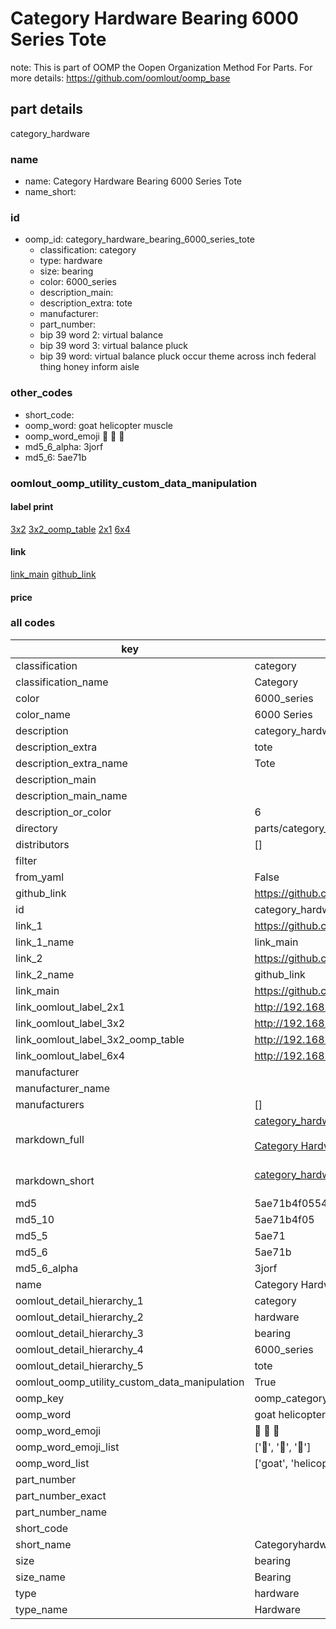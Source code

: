 # Category Hardware Bearing 6000 Series Tote  

note: This is part of OOMP the Oopen Organization Method For Parts. For more details: https://github.com/oomlout/oomp_base

##  part details



category_hardware

### name
* name: Category Hardware Bearing 6000 Series Tote
* name_short: 
### id
* oomp_id: category_hardware_bearing_6000_series_tote
  * classification: category
  * type: hardware
  * size: bearing
  * color: 6000_series
  * description_main: 
  * description_extra: tote
  * manufacturer: 
  * part_number: 
  * bip 39 word 2: virtual balance
  * bip 39 word 3: virtual balance pluck
  * bip 39 word: virtual balance pluck occur theme across inch federal thing honey inform aisle

### other_codes
* short_code: 
* oomp_word: goat helicopter muscle
* oomp_word_emoji :goat: :helicopter: :muscle:
* md5_6_alpha: 3jorf
* md5_6: 5ae71b






### oomlout_oomp_utility_custom_data_manipulation
#### label print
[3x2](http://192.168.1.245:1112/?label=oomp%203jorf)
[3x2_oomp_table](http://192.168.1.107:1112/?label=oomp%203jorf)
[2x1](http://192.168.1.242:1112/?label=oomp%203jorf)
[6x4](http://192.168.1.55:1112/?label=oomp%203jorf)    

#### link

[link_main](https://github.com/oomlout/oomlout_oomp_current_version_messy/tree/main/parts/category_hardware_bearing_6000_series_tote) [github_link](https://github.com/oomlout/oomlout_oomp_part_src/tree/main/parts/category_hardware_bearing_6000_series_tote)                             

#### price







### all codes 
| key | value |  
| --- | --- |  
| classification | category |  
| classification_name | Category |  
| color | 6000_series |  
| color_name | 6000 Series |  
| description | category_hardware |  
| description_extra | tote |  
| description_extra_name | Tote |  
| description_main |  |  
| description_main_name |  |  
| description_or_color | 6  |  
| directory | parts/category_hardware_bearing_6000_series_tote |  
| distributors | [] |  
| filter |  |  
| from_yaml | False |  
| github_link | https://github.com/oomlout/oomlout_oomp_part_src/tree/main/parts/category_hardware_bearing_6000_series_tote |  
| id | category_hardware_bearing_6000_series_tote |  
| link_1 | https://github.com/oomlout/oomlout_oomp_current_version_messy/tree/main/parts/category_hardware_bearing_6000_series_tote |  
| link_1_name | link_main |  
| link_2 | https://github.com/oomlout/oomlout_oomp_part_src/tree/main/parts/category_hardware_bearing_6000_series_tote |  
| link_2_name | github_link |  
| link_main | https://github.com/oomlout/oomlout_oomp_current_version_messy/tree/main/parts/category_hardware_bearing_6000_series_tote |  
| link_oomlout_label_2x1 | http://192.168.1.242:1112/?label=oomp%203jorf |  
| link_oomlout_label_3x2 | http://192.168.1.245:1112/?label=oomp%203jorf |  
| link_oomlout_label_3x2_oomp_table | http://192.168.1.107:1112/?label=oomp%203jorf |  
| link_oomlout_label_6x4 | http://192.168.1.55:1112/?label=oomp%203jorf |  
| manufacturer |  |  
| manufacturer_name |  |  
| manufacturers | [] |  
| markdown_full | [category_hardware_bearing_6000_series_tote](https://github.com/oomlout/oomlout_oomp_current_version_messy/tree/main/parts/category_hardware_bearing_6000_series_tote)<br>[](https://github.com/oomlout/oomlout_oomp_current_version_messy/tree/main/parts/category_hardware_bearing_6000_series_tote)<br>[Category Hardware Bearing 6000 Series Tote](https://github.com/oomlout/oomlout_oomp_current_version_messy/tree/main/parts/category_hardware_bearing_6000_series_tote)<br><br> |  
| markdown_short | [category_hardware_bearing_6000_series_tote](https://github.com/oomlout/oomlout_oomp_current_version_messy/tree/main/parts/category_hardware_bearing_6000_series_tote)<br><br> |  
| md5 | 5ae71b4f05546e480970098d4d446fa3 |  
| md5_10 | 5ae71b4f05 |  
| md5_5 | 5ae71 |  
| md5_6 | 5ae71b |  
| md5_6_alpha | 3jorf |  
| name | Category Hardware Bearing 6000 Series Tote |  
| oomlout_detail_hierarchy_1 | category |  
| oomlout_detail_hierarchy_2 | hardware |  
| oomlout_detail_hierarchy_3 | bearing |  
| oomlout_detail_hierarchy_4 | 6000_series |  
| oomlout_detail_hierarchy_5 | tote |  
| oomlout_oomp_utility_custom_data_manipulation | True |  
| oomp_key | oomp_category_hardware_bearing_6000_series_tote |  
| oomp_word | goat helicopter muscle |  
| oomp_word_emoji | :goat: :helicopter: :muscle: |  
| oomp_word_emoji_list | [':goat:', ':helicopter:', ':muscle:'] |  
| oomp_word_list | ['goat', 'helicopter', 'muscle'] |  
| part_number |  |  
| part_number_exact |  |  
| part_number_name |  |  
| short_code |  |  
| short_name | Categoryhardware |  
| size | bearing |  
| size_name | Bearing |  
| type | hardware |  
| type_name | Hardware |  
